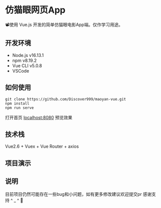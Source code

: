 # 仿猫眼网页App
📽使用 Vue.js 开发的简单仿猫眼电影App端。仅作学习用途。

## 开发环境
- Node.js v16.13.1
- npm v8.19.2
- Vue CLI v5.0.8
- VSCode

## 如何使用
    git clone https://github.com/Discover999/maoyan-vue.git
    npm install
    npm run serve
打开首页 [localhost:8080](http://localhost:8080/) 预览效果

## 技术栈

Vue2.6 + Vuex + Vue Router + axios


## 项目演示

## 说明
目前项目仍然可能存在一些bug和小问题，如有更多修改建议欢迎提交pr
感谢支持 ^ _ ^ 💖
